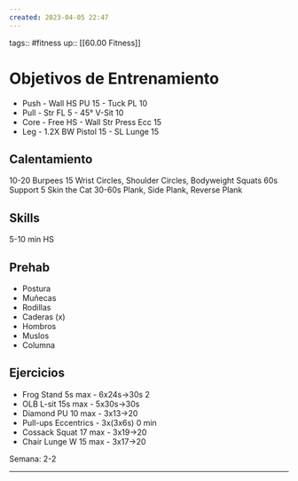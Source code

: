 ```yaml
---
created: 2023-04-05 22:47
---
```

tags:: #fitness
up:: [[60.00 Fitness]]
# Objetivos de Entrenamiento
- Push - Wall HS PU 15 - Tuck PL 10
- Pull - Str FL 5 - 45° V-Sit 10
- Core - Free HS - Wall Str Press Ecc 15
- Leg - 1.2X BW Pistol 15 - SL Lunge 15

## Calentamiento
10-20 Burpees
15 Wrist Circles, Shoulder Circles, Bodyweight Squats
60s Support
5 Skin the Cat
30-60s Plank, Side Plank, Reverse Plank

## Skills
5-10 min HS

## Prehab
- Postura
- Muñecas
- Rodillas
- Caderas (x)
- Hombros
- Muslos 
- Columna

## Ejercicios
- Frog Stand 5s max - 6x24s->30s 2
- OLB L-sit 15s max - 5x30s->30s
- Diamond PU 10 max - 3x13->20
- Pull-ups Eccentrics - 3x(3x6s) 0 min
- Cossack Squat 17 max - 3x19->20
- Chair Lunge W 15 max - 3x17->20

Semana: 2-2
___

